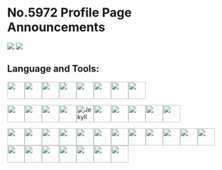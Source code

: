 # No.5972 Profile Page Announcements
![](https://github-readme-stats.vercel.app/api?username=No5972&show_icons=true&text_color=718096&bg_color=ffffff)
![](https://github-readme-stats.vercel.app/api/top-langs/?username=No5972&layout=compact&hide=HTML,css)

<!--
## Social Medias:
[<img align="center" src="https://cdn.jsdelivr.net/npm/simple-icons@3.0.1/icons/github.svg" height="40" width="40" />](https://github.com/No5972) [<img align="center" src="https://cdn.jsdelivr.net/npm/simple-icons@3.0.1/icons/stackoverflow.svg" height="40" width="40" />](https://stackoverflow.com/users/14547429/no-5972)

-->

## Language and Tools: 
<img align="center" src="https://devicon.dev/devicon.git/icons/java/java-original-wordmark.svg" height="40" width="40" /><img align="center" src="https://devicon.dev/devicon.git/icons/csharp/csharp-original.svg" height="40" width="40" /><img align="center" src="https://devicon.dev/devicon.git/icons/javascript/javascript-original.svg" height="40" width="40" /><img align="center" src="https://devicon.dev/devicon.git/icons/html5/html5-original.svg" height="40" width="40" /><img align="center" src="https://devicon.dev/devicon.git/icons/cplusplus/cplusplus-original.svg" height="40" width="40" /><img align="center" src="https://devicon.dev/devicon.git/icons/c/c-original.svg" height="40" width="40" /><img align="center" src="https://devicon.dev/devicon.git/icons/css3/css3-original.svg" height="40" width="40" /><img align="center" src="https://devicon.dev/devicon.git/icons/python/python-original.svg" height="40" width="40" />

<img align="center" src="https://www.vectorlogo.zone/logos/springio/springio-icon.svg" height="40" width="40" /><img align="center" src="https://raw.githubusercontent.com/mybatis/logo/978369e60c3e4f2e4319d57388beb71e7d0955e0/logo-bird-ninja.svg" height="40" width="40" /><img align="center" src="https://www.vectorlogo.zone/logos/dotnet/dotnet-icon.svg" height="40" width="40" /><img align="center" src="https://www.vectorlogo.zone/logos/hexoio/hexoio-icon.svg" height="40" width="40" /><img align="center" src="https://www.vectorlogo.zone/logos/jekyllrb/jekyllrb-icon.svg" title="Jekyll" height="40" width="40" /><img align="center" src="https://www.vectorlogo.zone/logos/apache_struts/apache_struts-icon.svg" height="40" width="40" /><img align="center" src="https://www.vectorlogo.zone/logos/hibernate/hibernate-icon.svg" height="40" width="40" /><img align="center" src="https://www.vectorlogo.zone/logos/getbootstrap/getbootstrap-icon.svg" height="40" width="40" /><img align="center" src="https://www.vectorlogo.zone/logos/apache_kafka/apache_kafka-icon.svg" height="40" width="40" /><img align="center" src="https://devicon.dev/devicon.git/icons/nodejs/nodejs-original.svg" height="40" width="40" />

<img align="center" src="https://www.vectorlogo.zone/logos/git-scm/git-scm-icon.svg" height="40" width="40" /><img align="center" src="https://www.vectorlogo.zone/logos/apache_subversion/apache_subversion-icon.svg" height="40" width="40" /><img align="center" src="https://devicon.dev/devicon.git/icons/nginx/nginx-original.svg" height="40" width="40" /><img align="center" src="https://devicon.dev/devicon.git/icons/tomcat/tomcat-original.svg" height="40" width="40" /><img align="center" src="https://www.vectorlogo.zone/logos/linux/linux-icon.svg" height="40" width="40" /><img align="center" src="https://www.vectorlogo.zone/logos/centos/centos-icon.svg" height="40" width="40" /><img align="center" src="https://www.vectorlogo.zone/logos/ubuntu/ubuntu-icon.svg" height="40" width="40" /><img align="center" src="https://devicon.dev/devicon.git/icons/mysql/mysql-original.svg" height="40" width="40" /><img align="center" src="https://cdn.jsdelivr.net/npm/simple-icons@3.0.1/icons/microsoftsqlserver.svg" height="40" width="40" /><img align="center" src="https://devicon.dev/devicon.git/icons/oracle/oracle-original.svg" height="40" width="40" /><img align="center" src="https://devicon.dev/devicon.git/icons/mongodb/mongodb-original.svg" height="40" width="40" /><img align="center" src="https://devicon.dev/devicon.git/icons/redis/redis-original.svg" height="40" width="40" /><img align="center" src="https://devicon.dev/devicon.git/icons/vim/vim-original.svg" height="40" width="40" /><img align="center" src="https://cdn.jsdelivr.net/npm/simple-icons@3.0.1/icons/sublimetext.svg" height="40" width="40" /><img align="center" src="https://devicon.dev/devicon.git/icons/intellij/intellij-original.svg" height="40" width="40" /><img align="center" src="https://devicon.dev/devicon.git/icons/visualstudio/visualstudio-plain.svg" height="40" width="40" /><img align="center" src="https://cdn.jsdelivr.net/npm/simple-icons@3.0.1/icons/eclipseide.svg" height="40" width="40" /><img align="center" src="https://devicon.dev/devicon.git/icons/pycharm/pycharm-original.svg" height="40" width="40" /><img align="center" src="https://devicon.dev/devicon.git/icons/webstorm/webstorm-original.svg" height="40" width="40" />
